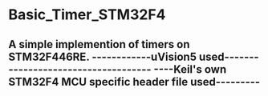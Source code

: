 # Basic_Timer_STM32F4

A simple implemention of timers on STM32F446RE.
------------uVision5 used------------------------------------
----Keil's own STM32F4 MCU specific header file used---------
-------------------------------------------------------------
